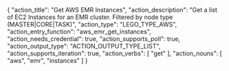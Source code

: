 {
    "action_title": "Get AWS EMR Instances",
    "action_description": "Get a list of EC2 Instances for an EMR cluster. Filtered by node type (MASTER|CORE|TASK)",
    "action_type": "LEGO_TYPE_AWS",
    "action_entry_function": "aws_emr_get_instances",
    "action_needs_credential": true,
    "action_supports_poll": true,
    "action_output_type": "ACTION_OUTPUT_TYPE_LIST",
    "action_supports_iteration": true,
    "action_verbs": [
        "get"
    ],
    "action_nouns": [
        "aws",
        "emr",
        "instances"
    ]
}
